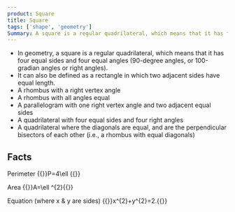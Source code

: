 ```yaml
---
product: Square
title: Square
tags: ['shape', 'geometry']
Summary: A square is a regular quadrilateral, which means that it has four equal sides and four equal angles
---
```


* In geometry, a square is a regular quadrilateral, which means that it has four equal sides and four equal angles (90-degree angles, or 100-gradian angles or right angles).
* It can also be defined as a rectangle in which two adjacent sides have equal length.
* A rhombus with a right vertex angle
* A rhombus with all angles equal
* A parallelogram with one right vertex angle and two adjacent equal sides
* A quadrilateral with four equal sides and four right angles
* A quadrilateral where the diagonals are equal, and are the perpendicular bisectors of each other (i.e., a rhombus with equal diagonals)

Facts
-----

Perimeter {{<latex>}}P=4\ell {{</latex>}}

Area {{<latex>}}A=\ell ^{2}{{</latex>}}

Equation (where x & y are sides) {{<latex>}}x^{2}+y^{2}=2.{{</latex>}}
